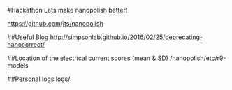 #Hackathon
Lets make nanopolish better!

https://github.com/jts/nanopolish

##Useful Blog
http://simpsonlab.github.io/2016/02/25/deprecating-nanocorrect/

##Location of the electrical current scores (mean & SD)
/nanopolish/etc/r9-models

##Personal logs
logs/

